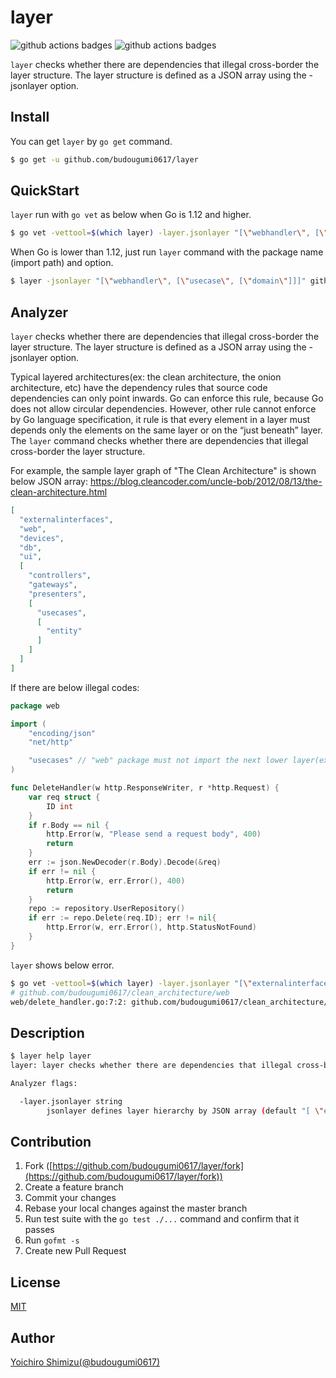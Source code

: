 # layer
![github actions badges](https://github.com/budougumi0617/layer/workflows/reviewdog/badge.svg)
![github actions badges](https://github.com/budougumi0617/layer/workflows/test/badge.svg)

`layer` checks whether there are dependencies that illegal cross-border the layer structure. The layer structure is defined as a JSON array using the -jsonlayer option.

## Install

You can get `layer` by `go get` command.

```bash
$ go get -u github.com/budougumi0617/layer
```

## QuickStart

`layer` run with `go vet` as below when Go is 1.12 and higher.

```bash
$ go vet -vettool=$(which layer) -layer.jsonlayer "[\"webhandler\", [\"usecase\", [\"domain\"]]]" github.com/path/to/target/pacakge
```

When Go is lower than 1.12, just run `layer` command with the package name (import path) and option.

```bash
$ layer -jsonlayer "[\"webhandler\", [\"usecase\", [\"domain\"]]]" github.com/path/to/target/pacakge
```

## Analyzer

`layer` checks whether there are dependencies that illegal cross-border the layer structure. The layer structure is defined as a JSON array using the -jsonlayer option.

Typical layered architectures(ex: the clean architecture, the onion architecture, etc) have the dependency rules that source code dependencies can only point inwards. Go can enforce this rule, because Go does not allow circular dependencies.
However, other rule cannot enforce by Go language specification, it rule is that every element in a layer must depends only the elements on the same layer or on the “just beneath” layer.
The `layer` command checks whether there are dependencies that illegal cross-border the layer structure.

For example, the sample layer graph of "The Clean Architecture" is shown below JSON array:
https://blog.cleancoder.com/uncle-bob/2012/08/13/the-clean-architecture.html
```json
[
  "externalinterfaces",
  "web",
  "devices",
  "db",
  "ui",
  [
    "controllers",
    "gateways",
    "presenters",
    [
      "usecases",
      [
        "entity"
      ]
    ]
  ]
]
```

If there are below illegal codes:

```go
package web

import (
	"encoding/json"
	"net/http"

	"usecases" // "web" package must not import the next lower layer(ex: controllers).
)

func DeleteHandler(w http.ResponseWriter, r *http.Request) {
	var req struct {
		ID int
	}
	if r.Body == nil {
		http.Error(w, "Please send a request body", 400)
		return
	}
	err := json.NewDecoder(r.Body).Decode(&req)
	if err != nil {
		http.Error(w, err.Error(), 400)
		return
	}
	repo := repository.UserRepository()
	if err := repo.Delete(req.ID); err != nil{
		http.Error(w, err.Error(), http.StatusNotFound)
	}
}
```

`layer` shows below error.
```bash
$ go vet -vettool=$(which layer) -layer.jsonlayer "[\"externalinterfaces\", \"web\", \"devices\", \"db\", \"ui\", [ \"controllers\", \"gateways\", \"presenters\", [ \"usecases\", [ \"entity\" ] ] ] ]" ./...
# github.com/budougumi0617/clean_architecture/web
web/delete_handler.go:7:2: github.com/budougumi0617/clean_architecture/web must not include "github.com/budougumi0617/clean_architecture/usecases"
```

## Description
```bash
$ layer help layer
layer: layer checks whether there are dependencies that illegal cross-border the layer structure. The layer structure is defined as a JSON array using the -jsonlayer option.

Analyzer flags:

  -layer.jsonlayer string
        jsonlayer defines layer hierarchy by JSON array (default "[ \"external\",\"db\",\"ui\", [ \"controllers\", [ \"usecases\", [ \"entity\" ] ] ] ]")
```

## Contribution
1. Fork ([https://github.com/budougumi0617/layer/fork](https://github.com/budougumi0617/layer/fork))
2. Create a feature branch
3. Commit your changes
4. Rebase your local changes against the master branch
5. Run test suite with the `go test ./...` command and confirm that it passes
6. Run `gofmt -s`
7. Create new Pull Request

## License

[MIT](https://github.com/budougumi0617/layer/blob/master/LICENSE)

## Author
[Yoichiro Shimizu(@budougumi0617)](https://github.com/budougumi0617)

